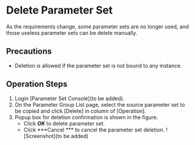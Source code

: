 # Delete Parameter Set
As the requirements change, some parameter sets are no longer used, and those useless parameter sets can be delete manually.

## Precautions
* Deletion is allowed if the parameter set is not bound to any instance.

## Operation Steps
1. Login [Parameter Set Console](to be added).
2. On the Parameter Group List page, select the source parameter set to be copied and click [Delete] in column of [Operation].
3. Popup box for deletion confirmation is shown in the figure.
    * Click ***OK*** to delete parameter set.
    * Click ***Cancel *** to cancel the parameter set deletion.
    ![Screenshot](to be added)
